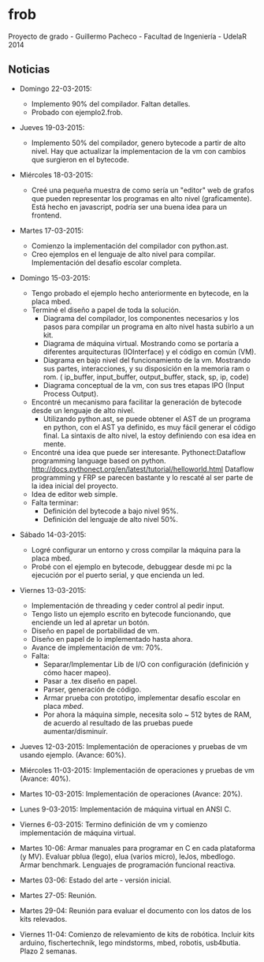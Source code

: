 frob
====

Proyecto de grado - Guillermo Pacheco - Facultad de Ingeniería - UdelaR
2014

Noticias
--------

* Domingo 22-03-2015:
  - Implemento 90% del compilador. Faltan detalles.
  - Probado con ejemplo2.frob.
* Jueves 19-03-2015:
  - Implemento 50% del compilador, genero bytecode a partir de alto nivel.
    Hay que actualizar la
    implementacion de la vm con cambios que surgieron en el bytecode.
* Miércoles 18-03-2015:
  - Creé una pequeña muestra de como sería un "editor" web de grafos que
    pueden representar los programas en alto nivel (graficamente).
    Está hecho en javascript, podría ser una buena idea para un frontend.
* Martes 17-03-2015:
  - Comienzo la implementación del compilador con python.ast.
  - Creo ejemplos en el lenguaje de alto nivel para compilar. Implementación
    del desafío escolar completa.
* Domingo 15-03-2015:
  - Tengo probado el ejemplo hecho anteriormente en bytecode, en la placa mbed.
  - Terminé el diseño a papel de toda la solución.
    * Diagrama del compilador, los componentes necesarios y los pasos para compilar un programa en alto nivel hasta subirlo a un kit.
    * Diagrama de máquina virtual. Mostrando como se portaría a diferentes arquitecturas (IOInterface) y el código en común (VM).
    * Diagrama en bajo nivel del funcionamiento de la vm. Mostrando sus partes, interacciones, y su disposición en la memoria ram o rom. (
      ip_buffer, input_buffer, output_buffer, stack, sp, ip, code)
    * Diagrama conceptual de la vm, con sus tres etapas IPO (Input Process Output).
  - Encontré un mecanismo para facilitar la generación de bytecode desde un lenguaje de alto nivel.
    * Utilizando python.ast, se puede obtener el AST de un programa en python, con el AST ya definido, es muy fácil generar
      el código final. La sintaxis de alto nivel, la estoy definiendo con esa idea en mente.
  - Encontré una idea que puede ser interesante. Pythonect:Dataflow programming language based on python. 
    http://docs.pythonect.org/en/latest/tutorial/helloworld.html
    Dataflow programming y FRP se parecen bastante y lo rescaté al ser parte de la idea inicial del proyecto.
  - Idea de editor web simple.
  - Falta terminar:
    * Definición del bytecode a bajo nivel 95%.
    * Definición del lenguaje de alto nivel 50%.

* Sábado 14-03-2015:
  - Logré configurar un entorno y cross compilar la máquina para la placa mbed.
  - Probé con el ejemplo en bytecode, debuggear desde mi pc la ejecución por
    el puerto serial, y que encienda un led.

* Viernes 13-03-2015:
  - Implementación de threading y ceder control al pedir input.
  - Tengo listo un ejemplo escrito en bytecode funcionando, que enciende un led al apretar un botón.
  - Diseño en papel de portabilidad de vm.
  - Diseño en papel de lo implementado hasta ahora.
  - Avance de implementación de vm: 70%.
  - Falta:
    * Separar/Implementar Lib de I/O con configuración (definición y cómo hacer mapeo).
    * Pasar a .tex diseño en papel.
    * Parser, generación de código.
    * Armar prueba con prototipo, implementar desafío escolar en placa *mbed*.
    * Por ahora la máquina simple, necesita solo ~ 512 bytes de RAM, de acuerdo al resultado de las pruebas puede aumentar/disminuír.

* Jueves 12-03-2015:
  Implementación de operaciones y pruebas de vm usando ejemplo. (Avance: 60%).

* Miércoles 11-03-2015:
  Implementación de operaciones y pruebas de vm (Avance: 40%).

* Martes 10-03-2015:
  Implementación de operaciones (Avance: 20%).

* Lunes 9-03-2015:
  Implementación de máquina virtual en ANSI C.

* Viernes 6-03-2015:
  Termino definición de vm y comienzo implementación de máquina virtual.

* Martes 10-06:
  Armar manuales para programar en C en cada plataforma (y MV).
  Evaluar pblua (lego), elua (varios micro), leJos, mbedlogo. Armar benchmark.
  Lenguajes de programación funcional reactiva.

* Martes 03-06:
  Estado del arte - versión inicial.

* Martes 27-05: 
  Reunión.

* Martes 29-04:
  Reunión para evaluar el documento con los datos de los kits relevados.

* Viernes 11-04:
  Comienzo de relevamiento de kits de robótica. Incluir kits
  arduino, fischertechnik, lego mindstorms, mbed, robotis, usb4butia.
  Plazo 2 semanas.
